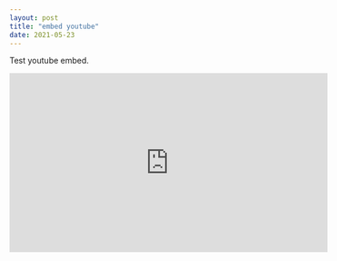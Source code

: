 ```yaml
---
layout: post
title: "embed youtube"
date: 2021-05-23
---
```


Test youtube embed.
<iframe src="https://www.youtube.com/embed/MMhZNseGtAY"width="560" height="315" frameborder="0" allowfullscreen></iframe>
